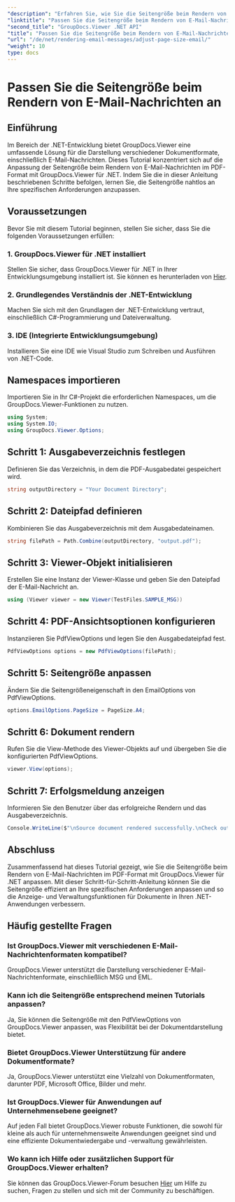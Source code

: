 ```yaml
---
"description": "Erfahren Sie, wie Sie die Seitengröße beim Rendern von E-Mail-Nachrichten in PDF mit GroupDocs.Viewer für .NET anpassen. Verbessern Sie die Effizienz der Dokumentanzeige."
"linktitle": "Passen Sie die Seitengröße beim Rendern von E-Mail-Nachrichten an"
"second_title": "GroupDocs.Viewer .NET API"
"title": "Passen Sie die Seitengröße beim Rendern von E-Mail-Nachrichten an"
"url": "/de/net/rendering-email-messages/adjust-page-size-email/"
"weight": 10
type: docs
---
```

# Passen Sie die Seitengröße beim Rendern von E-Mail-Nachrichten an

## Einführung
Im Bereich der .NET-Entwicklung bietet GroupDocs.Viewer eine umfassende Lösung für die Darstellung verschiedener Dokumentformate, einschließlich E-Mail-Nachrichten. Dieses Tutorial konzentriert sich auf die Anpassung der Seitengröße beim Rendern von E-Mail-Nachrichten im PDF-Format mit GroupDocs.Viewer für .NET. Indem Sie die in dieser Anleitung beschriebenen Schritte befolgen, lernen Sie, die Seitengröße nahtlos an Ihre spezifischen Anforderungen anzupassen.
## Voraussetzungen
Bevor Sie mit diesem Tutorial beginnen, stellen Sie sicher, dass Sie die folgenden Voraussetzungen erfüllen:
### 1. GroupDocs.Viewer für .NET installiert
Stellen Sie sicher, dass GroupDocs.Viewer für .NET in Ihrer Entwicklungsumgebung installiert ist. Sie können es herunterladen von [Hier](https://releases.groupdocs.com/viewer/net/).
### 2. Grundlegendes Verständnis der .NET-Entwicklung
Machen Sie sich mit den Grundlagen der .NET-Entwicklung vertraut, einschließlich C#-Programmierung und Dateiverwaltung.
### 3. IDE (Integrierte Entwicklungsumgebung)
Installieren Sie eine IDE wie Visual Studio zum Schreiben und Ausführen von .NET-Code.

## Namespaces importieren
Importieren Sie in Ihr C#-Projekt die erforderlichen Namespaces, um die GroupDocs.Viewer-Funktionen zu nutzen.

```csharp
using System;
using System.IO;
using GroupDocs.Viewer.Options;
```

## Schritt 1: Ausgabeverzeichnis festlegen
Definieren Sie das Verzeichnis, in dem die PDF-Ausgabedatei gespeichert wird.
```csharp
string outputDirectory = "Your Document Directory";
```
## Schritt 2: Dateipfad definieren
Kombinieren Sie das Ausgabeverzeichnis mit dem Ausgabedateinamen.
```csharp
string filePath = Path.Combine(outputDirectory, "output.pdf");
```
## Schritt 3: Viewer-Objekt initialisieren
Erstellen Sie eine Instanz der Viewer-Klasse und geben Sie den Dateipfad der E-Mail-Nachricht an.
```csharp
using (Viewer viewer = new Viewer(TestFiles.SAMPLE_MSG))
```
## Schritt 4: PDF-Ansichtsoptionen konfigurieren
Instanziieren Sie PdfViewOptions und legen Sie den Ausgabedateipfad fest.
```csharp
PdfViewOptions options = new PdfViewOptions(filePath);
```
## Schritt 5: Seitengröße anpassen
Ändern Sie die Seitengrößeneigenschaft in den EmailOptions von PdfViewOptions.
```csharp
options.EmailOptions.PageSize = PageSize.A4;
```
## Schritt 6: Dokument rendern
Rufen Sie die View-Methode des Viewer-Objekts auf und übergeben Sie die konfigurierten PdfViewOptions.
```csharp
viewer.View(options);
```
## Schritt 7: Erfolgsmeldung anzeigen
Informieren Sie den Benutzer über das erfolgreiche Rendern und das Ausgabeverzeichnis.
```csharp
Console.WriteLine($"\nSource document rendered successfully.\nCheck output in {outputDirectory}.");
```

## Abschluss
Zusammenfassend hat dieses Tutorial gezeigt, wie Sie die Seitengröße beim Rendern von E-Mail-Nachrichten im PDF-Format mit GroupDocs.Viewer für .NET anpassen. Mit dieser Schritt-für-Schritt-Anleitung können Sie die Seitengröße effizient an Ihre spezifischen Anforderungen anpassen und so die Anzeige- und Verwaltungsfunktionen für Dokumente in Ihren .NET-Anwendungen verbessern.
## Häufig gestellte Fragen
### Ist GroupDocs.Viewer mit verschiedenen E-Mail-Nachrichtenformaten kompatibel?
GroupDocs.Viewer unterstützt die Darstellung verschiedener E-Mail-Nachrichtenformate, einschließlich MSG und EML.
### Kann ich die Seitengröße entsprechend meinen Tutorials anpassen?
Ja, Sie können die Seitengröße mit den PdfViewOptions von GroupDocs.Viewer anpassen, was Flexibilität bei der Dokumentdarstellung bietet.
### Bietet GroupDocs.Viewer Unterstützung für andere Dokumentformate?
Ja, GroupDocs.Viewer unterstützt eine Vielzahl von Dokumentformaten, darunter PDF, Microsoft Office, Bilder und mehr.
### Ist GroupDocs.Viewer für Anwendungen auf Unternehmensebene geeignet?
Auf jeden Fall bietet GroupDocs.Viewer robuste Funktionen, die sowohl für kleine als auch für unternehmensweite Anwendungen geeignet sind und eine effiziente Dokumentwiedergabe und -verwaltung gewährleisten.
### Wo kann ich Hilfe oder zusätzlichen Support für GroupDocs.Viewer erhalten?
Sie können das GroupDocs.Viewer-Forum besuchen [Hier](https://forum.groupdocs.com/c/viewer/9) um Hilfe zu suchen, Fragen zu stellen und sich mit der Community zu beschäftigen.
